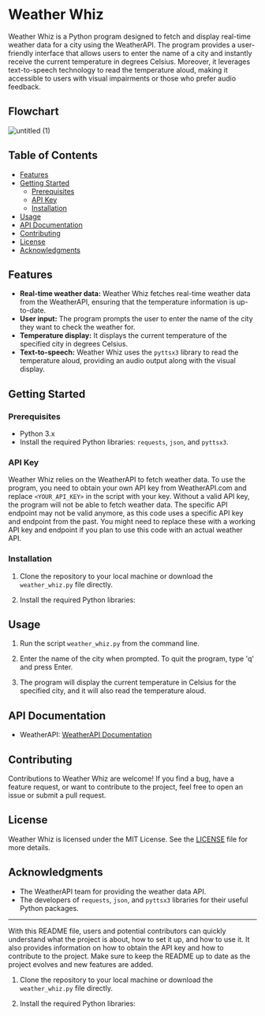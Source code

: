# Weather Whiz
Weather Whiz is a Python program designed to fetch and display real-time weather data for a city using the WeatherAPI. The program provides a user-friendly interface that allows users to enter the name of a city and instantly receive the current temperature in degrees Celsius. Moreover, it leverages text-to-speech technology to read the temperature aloud, making it accessible to users with visual impairments or those who prefer audio feedback.
## Flowchart
![untitled (1)](https://github.com/Ramvelampudi/weather-whiz/assets/111103944/ad2e7f18-eb74-4081-a2ef-a6ec23a498f3)

## Table of Contents

- [Features](#features)
- [Getting Started](#getting-started)
  - [Prerequisites](#prerequisites)
  - [API Key](#api-key)
  - [Installation](#installation)
- [Usage](#usage)
- [API Documentation](#api-documentation)
- [Contributing](#contributing)
- [License](#license)
- [Acknowledgments](#acknowledgments)

## Features

- **Real-time weather data:** Weather Whiz fetches real-time weather data from the WeatherAPI, ensuring that the temperature information is up-to-date.
- **User input:** The program prompts the user to enter the name of the city they want to check the weather for.
- **Temperature display:** It displays the current temperature of the specified city in degrees Celsius.
- **Text-to-speech:** Weather Whiz uses the `pyttsx3` library to read the temperature aloud, providing an audio output along with the visual display.

## Getting Started

### Prerequisites

- Python 3.x
- Install the required Python libraries: `requests`, `json`, and `pyttsx3`.

### API Key

Weather Whiz relies on the WeatherAPI to fetch weather data. To use the program, you need to obtain your own API key from WeatherAPI.com and replace `<YOUR_API_KEY>` in the script with your key. Without a valid API key, the program will not be able to fetch weather data. The specific API endpoint may not be valid anymore, as this code uses a specific API key and endpoint from the past. You might need to replace these with a working API key and endpoint if you plan to use this code with an actual weather API.

### Installation

1. Clone the repository to your local machine or download the `weather_whiz.py` file directly.

2. Install the required Python libraries:

## Usage

1. Run the script `weather_whiz.py` from the command line.

2. Enter the name of the city when prompted. To quit the program, type 'q' and press Enter.

3. The program will display the current temperature in Celsius for the specified city, and it will also read the temperature aloud.

## API Documentation

- WeatherAPI: [WeatherAPI Documentation](https://www.weatherapi.com/docs/)

## Contributing

Contributions to Weather Whiz are welcome! If you find a bug, have a feature request, or want to contribute to the project, feel free to open an issue or submit a pull request.

## License

Weather Whiz is licensed under the MIT License. See the [LICENSE](LICENSE) file for more details.

## Acknowledgments

- The WeatherAPI team for providing the weather data API.
- The developers of `requests`, `json`, and `pyttsx3` libraries for their useful Python packages.

---

With this README file, users and potential contributors can quickly understand what the project is about, how to set it up, and how to use it. It also provides information on how to obtain the API key and how to contribute to the project. Make sure to keep the README up to date as the project evolves and new features are added.

1. Clone the repository to your local machine or download the `weather_whiz.py` file directly.

2. Install the required Python libraries:
